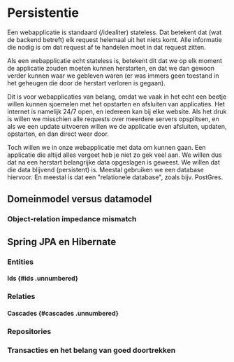 # Persistentie

Een webapplicatie is standaard (/idealiter) stateless. Dat betekent dat
(wat de backend betreft) elk request helemaal uit het niets komt. Alle
informatie die nodig is om dat request af te handelen moet in dat
request zitten.

Als een webapplicatie echt stateless is, betekent dit dat we op elk
moment de applicatie zouden moeten kunnen herstarten, en dat we dan
gewoon verder kunnen waar we gebleven waren (er was immers geen toestand
in het geheugen die door de herstart verloren is gegaan).

Dit is voor webapplicaties van belang, omdat we vaak in het echt een
beetje willen kunnen sjoemelen met het opstarten en afsluiten van
applicaties. Het internet is namelijk 24/7 open, en iedereen kan bij
elke website. Als het druk is willen we misschien alle requests over
meerdere servers opsplitsen, en als we een update uitvoeren willen we de
applicatie even afsluiten, updaten, opstarten, en dan direct weer door.

Toch willen we in onze webapplicatie met data om kunnen gaan. Een
applicatie die altijd alles vergeet heb je niet zo gek veel aan. We
willen dus dat na een herstart belangrijke data opgeslagen is geweest.
We willen dat die data blijvend (persistent) is. Meestal gebruiken we
een database hiervoor. En meestal is dat een \"relationele database\",
zoals bijv. PostGres.

## Domeinmodel versus datamodel

### Object-relation impedance mismatch

## Spring JPA en Hibernate

### Entities

#### Ids {#ids .unnumbered}

### Relaties

#### Cascades {#cascades .unnumbered}

### Repositories

### Transacties en het belang van goed doortrekken
